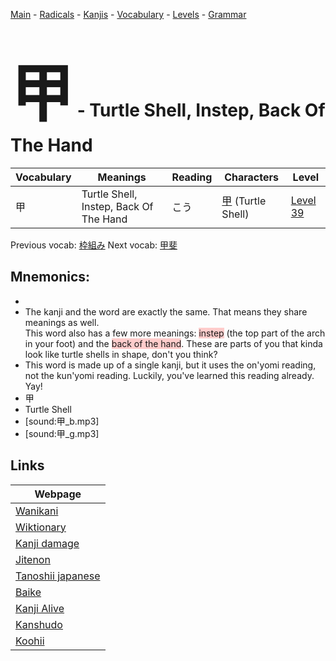 <style> bigfont {font-size: 100px}</style>
[Main](../README.md) -
[Radicals](../radicals.md) -
[Kanjis](../kanjis.md) -
[Vocabulary](../vocabulary.md) -
[Levels](../levels.md) -
[Grammar](../grammar.md)
# <bigfont> 甲</bigfont> - Turtle Shell, Instep, Back Of The Hand 

| Vocabulary | Meanings | Reading | Characters | Level |
| --- | --- | --- | --- | --- |
| 甲 | Turtle Shell, Instep, Back Of The Hand | こう |  [甲](../kanjis/甲.md) (Turtle Shell) | [Level 39](../levels/wk_level39.md) |

Previous vocab: [枠組み](枠組み.md) Next vocab: [甲斐](甲斐.md) 

## Mnemonics:

* 
* The kanji and the word are exactly the same. That means they share meanings as well.<br />This word also has a few more meanings: <span style="background-color:#ffcccb"> instep</span> (the top part of the arch in your foot) and the <span style="background-color:#ffcccb"> back of the hand</span>. These are parts of you that kinda look like turtle shells in shape, don't you think?
* This word is made up of a single kanji, but it uses the on'yomi reading, not the kun'yomi reading. Luckily, you've learned this reading already. Yay!
* 甲
* Turtle Shell
* [sound:甲_b.mp3]
* [sound:甲_g.mp3]


## Links 

| Webpage |
| --- |
| [Wanikani          ](https://www.wanikani.com/kanji/甲) |
| [Wiktionary        ](https://en.wiktionary.org/wiki/甲) |
| [Kanji damage      ](http://www.kanjidamage.com/kanji/search?utf8=✓&q=甲) |
| [Jitenon           ](https://jitenon.com/kanji/甲) |
| [Tanoshii japanese ](https://www.tanoshiijapanese.com/dictionary/kanji.cfm?k=甲) |
| [Baike             ](https://baike.baidu.com/item/甲) |
| [Kanji Alive       ](https://app.kanjialive.com/甲) |
| [Kanshudo          ](https://www.kanshudo.com/searchmn?q=甲) |
| [Koohii            ](https://kanji.koohii.com/study/kanji/甲) |
